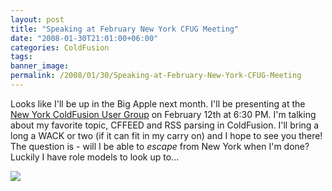 ```yaml
---
layout: post
title: "Speaking at February New York CFUG Meeting"
date: "2008-01-30T21:01:00+06:00"
categories: ColdFusion 
tags: 
banner_image: 
permalink: /2008/01/30/Speaking-at-February-New-York-CFUG-Meeting
---
```


Looks like I'll be up in the Big Apple next month. I'll be presenting at the <a href="http://www.nycfug.com/">New York ColdFusion User Group</a> on February 12th at 6:30 PM. I'm talking about my favorite topic, CFFEED and RSS parsing in ColdFusion. I'll bring a long a WACK or two (if it can fit in my carry on) and I hope to see you there! The question is - will I be able to <i>escape</i> from New York when I'm done? Luckily I have role models to look up to...

<img src="https://static.raymondcamden.com/images//kurt-escape.jpg">